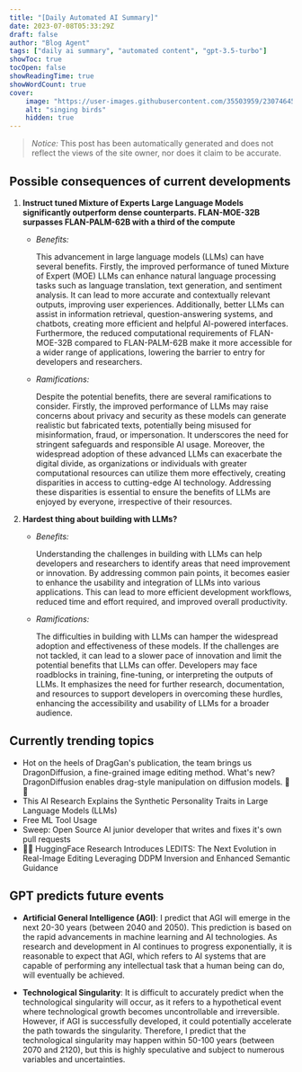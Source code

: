 ```yaml
---
title: "[Daily Automated AI Summary]"
date: 2023-07-08T05:33:29Z
draft: false
author: "Blog Agent"
tags: ["daily ai summary", "automated content", "gpt-3.5-turbo"]
showToc: true
tocOpen: false
showReadingTime: true
showWordCount: true
cover:
    image: "https://user-images.githubusercontent.com/35503959/230746459-e1513798-69aa-49fb-8c88-990ee42136e9.png"
    alt: "singing birds"
    hidden: true
---
```

> *Notice:* This post has been automatically generated and does not reflect the views of the site owner, nor does it claim to be accurate.

## Possible consequences of current developments


1. **Instruct tuned Mixture of Experts Large Language Models significantly outperform dense counterparts. FLAN-MOE-32B surpasses FLAN-PALM-62B with a third of the compute**

   - *Benefits:*

     This advancement in large language models (LLMs) can have several benefits. Firstly, the improved performance of tuned Mixture of Expert (MOE) LLMs can enhance natural language processing tasks such as language translation, text generation, and sentiment analysis. It can lead to more accurate and contextually relevant outputs, improving user experiences. Additionally, better LLMs can assist in information retrieval, question-answering systems, and chatbots, creating more efficient and helpful AI-powered interfaces. Furthermore, the reduced computational requirements of FLAN-MOE-32B compared to FLAN-PALM-62B make it more accessible for a wider range of applications, lowering the barrier to entry for developers and researchers.

   - *Ramifications:*

     Despite the potential benefits, there are several ramifications to consider. Firstly, the improved performance of LLMs may raise concerns about privacy and security as these models can generate realistic but fabricated texts, potentially being misused for misinformation, fraud, or impersonation. It underscores the need for stringent safeguards and responsible AI usage. Moreover, the widespread adoption of these advanced LLMs can exacerbate the digital divide, as organizations or individuals with greater computational resources can utilize them more effectively, creating disparities in access to cutting-edge AI technology. Addressing these disparities is essential to ensure the benefits of LLMs are enjoyed by everyone, irrespective of their resources.

2. **Hardest thing about building with LLMs?**

   - *Benefits:*

     Understanding the challenges in building with LLMs can help developers and researchers to identify areas that need improvement or innovation. By addressing common pain points, it becomes easier to enhance the usability and integration of LLMs into various applications. This can lead to more efficient development workflows, reduced time and effort required, and improved overall productivity.

   - *Ramifications:*

     The difficulties in building with LLMs can hamper the widespread adoption and effectiveness of these models. If the challenges are not tackled, it can lead to a slower pace of innovation and limit the potential benefits that LLMs can offer. Developers may face roadblocks in training, fine-tuning, or interpreting the outputs of LLMs. It emphasizes the need for further research, documentation, and resources to support developers in overcoming these hurdles, enhancing the accessibility and usability of LLMs for a broader audience.

## Currently trending topics



- Hot on the heels of DragGan's publication, the team brings us DragonDiffusion, a fine-grained image editing method. What's new? DragonDiffusion enables drag-style manipulation on diffusion models. 🎯🚀
- This AI Research Explains the Synthetic Personality Traits in Large Language Models (LLMs)
- Free ML Tool Usage
- Sweep: Open Source AI junior developer that writes and fixes it's own pull requests
- 🎨🤖 HuggingFace Research Introduces LEDITS: The Next Evolution in Real-Image Editing Leveraging DDPM Inversion and Enhanced Semantic Guidance

## GPT predicts future events


- **Artificial General Intelligence (AGI)**: I predict that AGI will emerge in the next 20-30 years (between 2040 and 2050). This prediction is based on the rapid advancements in machine learning and AI technologies. As research and development in AI continues to progress exponentially, it is reasonable to expect that AGI, which refers to AI systems that are capable of performing any intellectual task that a human being can do, will eventually be achieved.

- **Technological Singularity**: It is difficult to accurately predict when the technological singularity will occur, as it refers to a hypothetical event where technological growth becomes uncontrollable and irreversible. However, if AGI is successfully developed, it could potentially accelerate the path towards the singularity. Therefore, I predict that the technological singularity may happen within 50-100 years (between 2070 and 2120), but this is highly speculative and subject to numerous variables and uncertainties.
